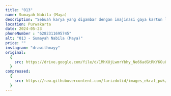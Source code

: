 ```yaml
---
title: "013"
name: Sumayah Nabila (Maya)
description: "Sebuah karya yang digambar dengan imajinasi gaya kartun lalu diwarnai menggunakan pensil, spidol hitam, spidol putih, dan krayon dengan teknik gradasi sehingga menciptakan harmoni pada perpaduan warna. Digambar pada bidang kertas HVS A4 berukuran 21,0 cm x 29,7 cm."
location: Purwakarta
date: 2024-05-23
phoneNumber : "6282311695745"
alt: "013 - Sumayah Nabila (Maya)"
price: ""
instagram: "drawithmayy"
original:
  {
    src: https://drive.google.com/file/d/1MhXUjLwmrYbhy_Ne66adGtRKYKOu8GHG/view?usp=sharing,
  }
compressed:
  {
    src: https://raw.githubusercontent.com/farizdotid/images_ekraf_pwk/main/purwarupa/compressed/013_maya.jpg,
  }
---
```

